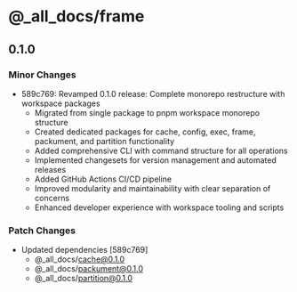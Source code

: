 # @\_all_docs/frame

## 0.1.0

### Minor Changes

- 589c769: Revamped 0.1.0 release: Complete monorepo restructure with workspace packages
  - Migrated from single package to pnpm workspace monorepo structure
  - Created dedicated packages for cache, config, exec, frame, packument, and partition functionality
  - Added comprehensive CLI with command structure for all operations
  - Implemented changesets for version management and automated releases
  - Added GitHub Actions CI/CD pipeline
  - Improved modularity and maintainability with clear separation of concerns
  - Enhanced developer experience with workspace tooling and scripts

### Patch Changes

- Updated dependencies [589c769]
  - @\_all_docs/cache@0.1.0
  - @\_all_docs/packument@0.1.0
  - @\_all_docs/partition@0.1.0
